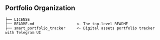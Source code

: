 ## Portfolio Organization

    ├── LICENSE
    ├── README.md                   <- The top-level README
    ├── smart_portfolio_tracker     <- Digital assets portfolio tracker with Telegram UI
